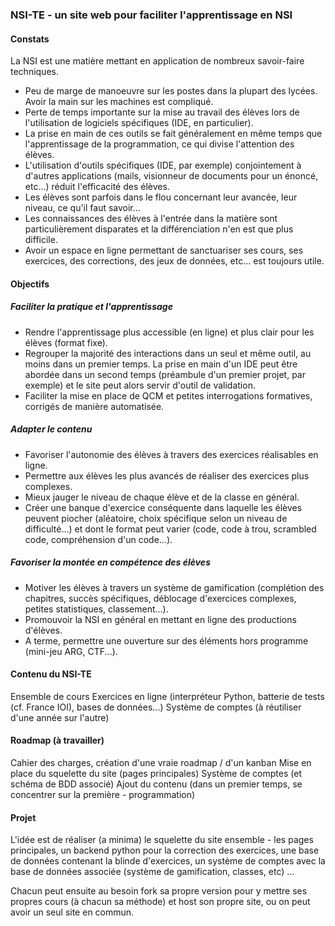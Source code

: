 ### NSI-TE - un site web pour faciliter l'apprentissage en NSI

#### Constats

La NSI est une matière mettant en application de nombreux savoir-faire techniques.

- Peu de marge de manoeuvre sur les postes dans la plupart des lycées. Avoir la main sur les machines est compliqué.
- Perte de temps importante sur la mise au travail des élèves lors de l'utilisation de logiciels spécifiques (IDE, en particulier).
- La prise en main de ces outils se fait généralement en même temps que l'apprentissage de la programmation, ce qui divise l'attention des élèves.
- L'utilisation d'outils spécifiques (IDE, par exemple) conjointement à d'autres applications (mails, visionneur de documents pour un énoncé, etc...) réduit l'efficacité des élèves.
- Les élèves sont parfois dans le flou concernant leur avancée, leur niveau, ce qu'il faut savoir...
- Les connaissances des élèves à l'entrée dans la matière sont particulièrement disparates et la différenciation n'en est que plus difficile.
- Avoir un espace en ligne permettant de sanctuariser ses cours, ses exercices, des corrections, des jeux de données, etc... est toujours utile.

#### Objectifs

##### Faciliter la pratique et l'apprentissage

- Rendre l'apprentissage plus accessible (en ligne) et plus clair pour les élèves (format fixe).
- Regrouper la majorité des interactions dans un seul et même outil, au moins dans un premier temps. La prise en main d'un IDE peut être abordée dans un second temps (préambule d'un premier projet, par exemple) et le site peut alors servir d'outil de validation.
- Faciliter la mise en place de QCM et petites interrogations formatives, corrigés de manière automatisée.

##### Adapter le contenu

- Favoriser l'autonomie des élèves à travers des exercices réalisables en ligne.
- Permettre aux élèves les plus avancés de réaliser des exercices plus complexes.
- Mieux jauger le niveau de chaque élève et de la classe en général.
- Créer une banque d'exercice conséquente dans laquelle les élèves peuvent piocher (aléatoire, choix spécifique selon un niveau de difficulté...) et dont le format peut varier (code, code à trou, scrambled code, compréhension d'un code...).

##### Favoriser la montée en compétence des élèves

- Motiver les élèves à travers un système de gamification (complétion des chapitres, succès spécifiques, déblocage d'exercices complexes,  petites statistiques, classement...).
- Promouvoir la NSI en général en mettant en ligne des productions d'élèves.
- A terme, permettre une ouverture sur des éléments hors programme (mini-jeu ARG, CTF...).

#### Contenu du NSI-TE

Ensemble de cours
Exercices en ligne (interpréteur Python, batterie de tests (cf. France IOI), bases de données...)
Système de comptes (à réutiliser d'une année sur l'autre)

#### Roadmap (à travailler)

Cahier des charges, création d'une vraie roadmap / d'un kanban
Mise en place du squelette du site (pages principales)
Système de comptes (et schéma de BDD associé)
Ajout du contenu (dans un premier temps, se concentrer sur la première - programmation)

#### Projet

L'idée est de réaliser (a minima) le squelette du site ensemble - les pages principales, un backend python pour la correction des exercices, une base de données contenant la blinde d'exercices, un système de comptes avec la base de données associée (système de gamification, classes, etc) ...

 Chacun peut ensuite au besoin fork sa propre version pour y mettre ses propres cours (à chacun sa méthode) et host son propre site, ou on peut avoir un seul site en commun.

 